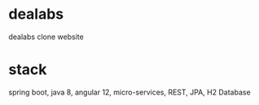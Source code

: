 # dealabs
dealabs clone website

# stack
spring boot, java 8, angular 12, micro-services, REST, JPA, H2 Database
